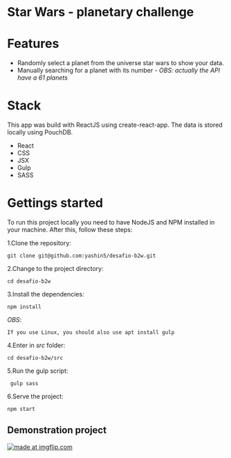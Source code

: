 # Star Wars - planetary challenge

# Features

- Randomly select a planet from the universe star wars to show your data.
- Manually searching for a planet with its number - *OBS: actually the API have a 61 planets*

# Stack

This app was build with ReactJS using create-react-app. The data is stored locally using PouchDB.

- React
- CSS
- JSX
- Gulp
- SASS

# Gettings started

To run this project locally you need to have NodeJS and NPM installed in your machine. After this, follow these steps:

1.Clone the repository:

    git clone git@github.com:yashin5/desafio-b2w.git
    
2.Change to the project directory:
    
    cd desafio-b2w
    
3.Install the dependencies:
    
    npm install

*OBS*: 

    If you use Linux, you should also use apt install gulp
    
4.Enter in *src* folder:
    
    cd desafio-b2w/src

5.Run the gulp script:
     
     gulp sass

6.Serve the project:
    
    npm start



## Demonstration project

<a href="https://imgflip.com/gif/2ny5wr"><img src="https://i.imgflip.com/2ny5wr.gif" title="made at imgflip.com"/></a>
